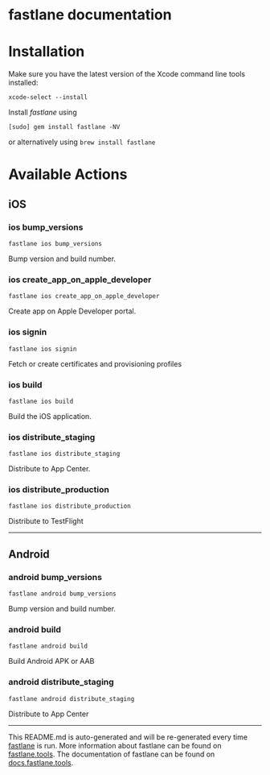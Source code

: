 fastlane documentation
================
# Installation

Make sure you have the latest version of the Xcode command line tools installed:

```
xcode-select --install
```

Install _fastlane_ using
```
[sudo] gem install fastlane -NV
```
or alternatively using `brew install fastlane`

# Available Actions
## iOS
### ios bump_versions
```
fastlane ios bump_versions
```
Bump version and build number.
### ios create_app_on_apple_developer
```
fastlane ios create_app_on_apple_developer
```
Create app on Apple Developer portal.
### ios signin
```
fastlane ios signin
```
Fetch or create certificates and provisioning profiles
### ios build
```
fastlane ios build
```
Build the iOS application.
### ios distribute_staging
```
fastlane ios distribute_staging
```
Distribute to App Center.
### ios distribute_production
```
fastlane ios distribute_production
```
Distribute to TestFlight

----

## Android
### android bump_versions
```
fastlane android bump_versions
```
Bump version and build number.
### android build
```
fastlane android build
```
Build Android APK or AAB
### android distribute_staging
```
fastlane android distribute_staging
```
Distribute to App Center

----

This README.md is auto-generated and will be re-generated every time [fastlane](https://fastlane.tools) is run.
More information about fastlane can be found on [fastlane.tools](https://fastlane.tools).
The documentation of fastlane can be found on [docs.fastlane.tools](https://docs.fastlane.tools).
